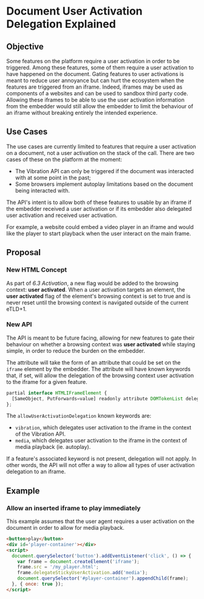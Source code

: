 # Document User Activation Delegation Explained

## Objective

Some features on the platform require a user activation in order to be triggered. Among these features, some of them require a
user activation to have happened on the document. Gating features to user activations is meant to reduce user annoyance but can
hurt the ecosystem when the features are triggered from an iframe. Indeed, iframes may be used as components of a websites
and can be used to sandbox third party code. Allowing these iframes to be able to use the user activation information from the
embedder would still allow the embedder to limit the behaviour of an iframe without breaking entirely the intended
experience.

## Use Cases

The use cases are currently limited to features that require a user activation on a document, not a user activation on the stack of
the call. There are two cases of these on the platform at the moment:
- The Vibration API can only be triggered if the document was interacted with at some point in the past;
- Some browsers implement autoplay limitations based on the document being interacted with.

The API's intent is to allow both of these features to usable by an iframe if the embedder received a user activation or if its
embedder also delegated user activation and received user activation.

For example, a website could embed a video player in an iframe and would like the player to start playback when the user
interact on the main frame.

## Proposal

### New HTML Concept

As part of _6.3 Activation_, a new flag would be added to the browsing context: __user activated__. When a user activation targets an element, the __user activated__ flag of the element's browsing context is set to true and is never reset until the browsing context is navigated outside of the current eTLD+1.

### New API

The API is meant to be future facing, allowing for new features to gate their behaviour on whether a browsing context was __user activated__ while staying simple, in order to reduce the burden on the embedder.

The attribute will take the form of an attribute that could be set on the `iframe` element by the embedder. The attribute
will have known keywords that, if set, will allow the delegation of the browsing context user activation to the iframe for a given feature.

```javascript
partial interface HTMLIFrameElement {
  [SameObject, PutForwards=value] readonly attribute DOMTokenList delegateStickyUserActivation;
};
```

The `allowUserActivationDelegation` known keywords are:
 - `vibration`, which delegates user activation to the iframe in the context of the Vibration API.
 - `media`, which delegates user activation to the iframe in the context of media playback (ie. autoplay).

If a feature's associated keyword is not present, delegation will not apply. In other words, the API will not offer a way to
allow all types of user activation delegation to an iframe.

## Example

### Allow an inserted iframe to play immediately

This example assumes that the user agent requires a user activation on the document in order to allow for media playback.

```html
<button>play</button>
<div id='player-container'></div>
<script>
  document.querySelector('button').addEventListener('click', () => {
    var frame = document.createElement('iframe');
    frame.src = '/my_player.html';
    frame.delegateStickyUserActivation.add('media');
    document.querySelector('#player-container').appendChild(frame);
  }, { once: true });
</script>
```
